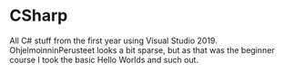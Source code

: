# CSharp
All C# stuff from the first year using Visual Studio 2019. OhjelmoinninPerusteet looks a bit sparse, but as that was the beginner course I took the basic Hello Worlds and such out.
